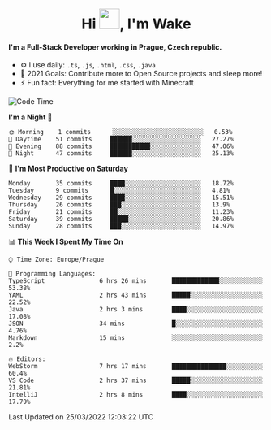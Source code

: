 <h1 align="center">Hi <img src="https://raw.githubusercontent.com/MrWakeCZ/MrWakeCZ/master/Hi.gif" width="40px" />, I'm Wake</h1>

#### I'm a Full-Stack Developer working in Prague, Czech republic.
- ⚙️ I use daily: `.ts`, `.js`, `.html`, `.css`, `.java`
- 🥅 2021 Goals: Contribute more to Open Source projects and sleep more!
- ⚡ Fun fact: Everything for me started with Minecraft

<!--START_SECTION:waka-->
![Code Time](http://img.shields.io/badge/Code%20Time-2%2C246%20hrs%2027%20mins-blue)

**I'm a Night 🦉** 

```text
🌞 Morning    1 commits      ░░░░░░░░░░░░░░░░░░░░░░░░░   0.53% 
🌆 Daytime    51 commits     ██████░░░░░░░░░░░░░░░░░░░   27.27% 
🌃 Evening    88 commits     ███████████░░░░░░░░░░░░░░   47.06% 
🌙 Night      47 commits     ██████░░░░░░░░░░░░░░░░░░░   25.13%

```
📅 **I'm Most Productive on Saturday** 

```text
Monday       35 commits     ████░░░░░░░░░░░░░░░░░░░░░   18.72% 
Tuesday      9 commits      █░░░░░░░░░░░░░░░░░░░░░░░░   4.81% 
Wednesday    29 commits     ████░░░░░░░░░░░░░░░░░░░░░   15.51% 
Thursday     26 commits     ███░░░░░░░░░░░░░░░░░░░░░░   13.9% 
Friday       21 commits     ██░░░░░░░░░░░░░░░░░░░░░░░   11.23% 
Saturday     39 commits     █████░░░░░░░░░░░░░░░░░░░░   20.86% 
Sunday       28 commits     ███░░░░░░░░░░░░░░░░░░░░░░   14.97%

```


📊 **This Week I Spent My Time On** 

```text
⌚︎ Time Zone: Europe/Prague

💬 Programming Languages: 
TypeScript               6 hrs 26 mins       █████████████░░░░░░░░░░░░   53.38% 
YAML                     2 hrs 43 mins       █████░░░░░░░░░░░░░░░░░░░░   22.52% 
Java                     2 hrs 3 mins        ████░░░░░░░░░░░░░░░░░░░░░   17.08% 
JSON                     34 mins             █░░░░░░░░░░░░░░░░░░░░░░░░   4.76% 
Markdown                 15 mins             ░░░░░░░░░░░░░░░░░░░░░░░░░   2.2%

🔥 Editors: 
WebStorm                 7 hrs 17 mins       ███████████████░░░░░░░░░░   60.4% 
VS Code                  2 hrs 37 mins       █████░░░░░░░░░░░░░░░░░░░░   21.81% 
IntelliJ                 2 hrs 8 mins        ████░░░░░░░░░░░░░░░░░░░░░   17.79%

```


 Last Updated on 25/03/2022 12:03:22 UTC
<!--END_SECTION:waka-->
